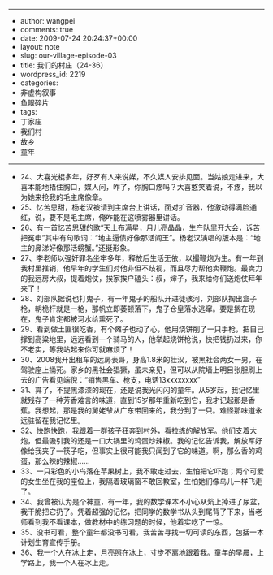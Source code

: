 - --
- author: wangpei
- comments: true
- date: 2009-07-24 20:24:37+00:00
- layout: note
- slug: our-village-episode-03
- title: 我们的村庄（24-36）
- wordpress_id: 2219
- categories:
- 非虚构叙事
- 鱼眼碎片
- tags:
- 丁家庄
- 我们村
- 故乡
- 童年
- --
- 24、大喜光棍多年，好歹有人来说媒，不久媒人安排见面。当姑娘走进来，大喜本能地捂住胸口，媒人问，咋了，你胸口疼吗？大喜憨笑着说，不疼，我以为她来抢我的毛主席像章。
- 25、忆苦思甜，杨老汉被请到主席台上讲话，面对扩音器，他激动得满脸通红，说，要不是毛主席，俺咋能在这喷雾器里讲话。
- 26、有一首忆苦思甜的歌“天上布满星，月儿亮晶晶，生产队里开大会，诉苦把冤申”其中有句歌词：“地主逼债好像那活阎王”。杨老汉演唱的版本是：“地主的鼻涕好像那活螃蟹。”还挺形象。
- 27、李老师以强奸罪名坐牢多年，释放后生活无依，以撮鞭炮为生。有一年到我村里推销，他早年的学生们对他非但不歧视，而且尽力帮他卖鞭炮。最卖力的我远房大叔，提着炮仗，挨家挨户磕头：叔，婶子，我来给你们送炮仗拜年来了！
- 28、刘部队据说也打鬼子，有一年鬼子的船队开进徒骇河，刘部队掏出盒子枪，朝桅杆就是一枪，那帆立即萎顿落下，鬼子仓皇落水逃窜。要是搁在现在，鬼子肯定都被河水给熏死了。
- 29、看到做土匪很吃香，有个瘫子也动了心，他用烧饼削了一只手枪，把自己撑到高粱地里，远远看到一个骑马的人，他举起烧饼枪说，快把钱扔过来，你不老实，等我站起来你可就麻烦了！
- 30、2008我开出租车的远房表哥，身高1.8米的壮汉，被黑社会两女一男，在驾驶座上捅死。家乡的黑社会猖獗，虽未亲见，但可以从院墙上明目张胆刷上去的广告看见端倪：“销售黑车、枪支，电话13xxxxxxxx” 
- 31、算了，不提黑漆漆的现在，还是说我光闪闪的童年。从5岁起，我记忆里就残存了一种芳香难言的味道，直到15岁那年重新吃到它，我才记起那是香蕉。我想起，那是我的舅姥爷从广东带回来的，我分到了一只。难怪那味道永远驻留在我记忆里。
- 32、快跑快跑，我跟着一群孩子狂奔到村外，看拉练的解放军。他们支着大炮，但最吸引我的还是一口大锅里的鸡蛋炒辣椒。我的记忆告诉我，解放军好像给我夹了一筷子吃，但事实上很可能我只闻到了它的味道。啊，那么香的鸡蛋，那么辣的辣椒……
- 33、一只彩色的小鸟落在苹果树上，我不敢走过去，生怕把它吓跑；两个可爱的女生坐在我的座位上，我隔着玻璃窗不敢回教室，生怕她们像鸟儿一样飞走了。
- 34、我曾被认为是个神童，有一年，我的数学课本不小心从炕上掉进了尿盆，我干脆把它扔了。凭着超强的记忆，把同学的数学书从头到尾背了下来，当老师看到我不看课本，做教材中的练习题的时候，他着实吃了一惊。
- 35、没书可看，整个童年都没书可看，我苦苦寻找一切可读的东西，包括一本计划生育宣传手册。
- 36、我一个人在冰上走，月亮照在冰上，寸步不离地跟着我。童年的早晨，上学路上，我一个人在冰上走。
